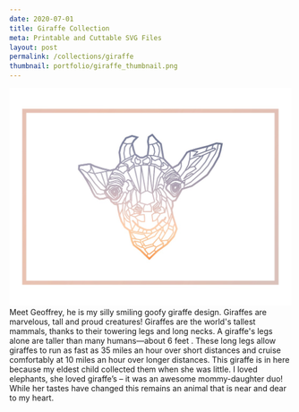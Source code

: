 ```yaml
---
date: 2020-07-01    
title: Giraffe Collection
meta: Printable and Cuttable SVG Files
layout: post
permalink: /collections/giraffe
thumbnail: portfolio/giraffe_thumbnail.png
---
```


<span class="image featured"><img src="/images/portfolio/giraffe.jpg" alt=""></span>
Meet Geoffrey, he is my silly smiling goofy giraffe design. Giraffes are marvelous, tall and proud creatures! Giraffes are the world's tallest mammals, thanks to their towering legs and long necks. A giraffe's legs alone are taller than many humans—about 6 feet . These long legs allow giraffes to run as fast as 35 miles an hour over short distances and cruise comfortably at 10 miles an hour over longer distances. This giraffe is in here because my eldest child collected them when she was little. I loved elephants, she loved giraffe’s – it was an awesome mommy-daughter duo! While her tastes have changed this remains an animal that is near and dear to my heart.